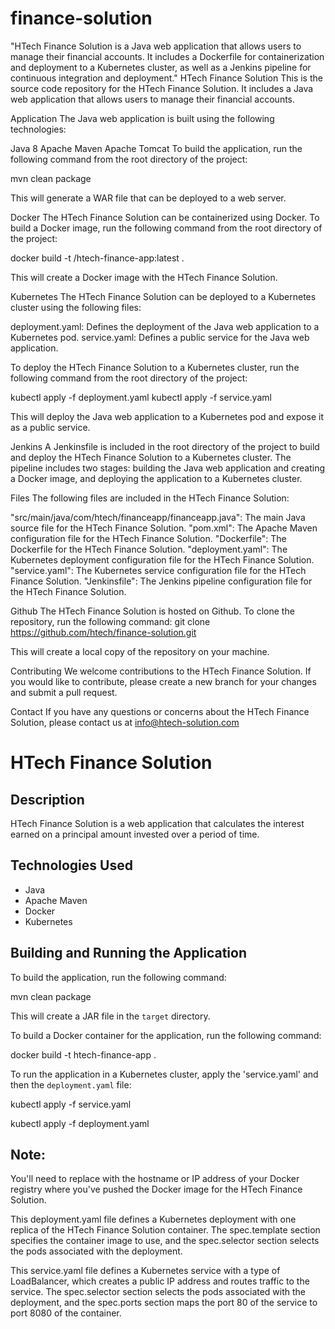 # finance-solution
"HTech Finance Solution is a Java web application that allows users to manage their financial accounts. It includes a Dockerfile for containerization and deployment to a Kubernetes cluster, as well as a Jenkins pipeline for continuous integration and deployment."
HTech Finance Solution
This is the source code repository for the HTech Finance Solution. It includes a Java web application that allows users to manage their financial accounts.

Application
The Java web application is built using the following technologies:

Java 8
Apache Maven
Apache Tomcat
To build the application, run the following command from the root directory of the project:

mvn clean package

This will generate a WAR file that can be deployed to a web server.

Docker
The HTech Finance Solution can be containerized using Docker. To build a Docker image, run the following command from the root directory of the project:

docker build -t <your-docker-registry>/htech-finance-app:latest .

This will create a Docker image with the HTech Finance Solution.

Kubernetes
The HTech Finance Solution can be deployed to a Kubernetes cluster using the following files:

 deployment.yaml: Defines the deployment of the Java web application to a Kubernetes pod.
 service.yaml: Defines a public service for the Java web application.

To deploy the HTech Finance Solution to a Kubernetes cluster, run the following command from the root directory of the project:

 kubectl apply -f deployment.yaml
 kubectl apply -f service.yaml

This will deploy the Java web application to a Kubernetes pod and expose it as a public service.

Jenkins
A Jenkinsfile is included in the root directory of the project to build and deploy the HTech Finance Solution to a Kubernetes cluster. The pipeline includes two stages: building the Java web application and creating a Docker image, and deploying the application to a Kubernetes cluster.

Files
The following files are included in the HTech Finance Solution:

 "src/main/java/com/htech/financeapp/financeapp.java": The main Java source file for the HTech Finance Solution.
 "pom.xml": The Apache Maven configuration file for the HTech Finance Solution.
 "Dockerfile": The Dockerfile for the HTech Finance Solution.
 "deployment.yaml": The Kubernetes deployment configuration file for the HTech Finance Solution.
 "service.yaml": The Kubernetes service configuration file for the HTech Finance Solution.
 "Jenkinsfile": The Jenkins pipeline configuration file for the HTech Finance Solution.

Github
The HTech Finance Solution is hosted on Github. To clone the repository, run the following command:
git clone https://github.com/htech/finance-solution.git

This will create a local copy of the repository on your machine.

Contributing
We welcome contributions to the HTech Finance Solution. If you would like to contribute, please create a new branch for your changes and submit a pull request.


Contact
If you have any questions or concerns about the HTech Finance Solution, please contact us at info@htech-solution.com


































# HTech Finance Solution

## Description

HTech Finance Solution is a web application that calculates the interest earned on a principal amount invested over a period of time.

## Technologies Used

- Java
- Apache Maven
- Docker
- Kubernetes

## Building and Running the Application

To build the application, run the following command:

mvn clean package


This will create a JAR file in the `target` directory.

To build a Docker container for the application, run the following command:

docker build -t htech-finance-app .


To run the application in a Kubernetes cluster, apply the 'service.yaml' and then the `deployment.yaml` file:

kubectl apply -f service.yaml

kubectl apply -f deployment.yaml

## Note:
You'll need to replace <your-docker-registry> with the hostname or IP address of your Docker registry where you've pushed the Docker image for the HTech Finance Solution.

This deployment.yaml file defines a Kubernetes deployment with one replica of the HTech Finance Solution container. The spec.template section specifies the container image to use, and the spec.selector section selects the pods associated with the deployment.

This service.yaml file defines a Kubernetes service with a type of LoadBalancer, which creates a public IP address and routes traffic to the service. The spec.selector section selects the pods associated with the deployment, and the spec.ports section maps the port 80 of the service to port 8080 of the container.
